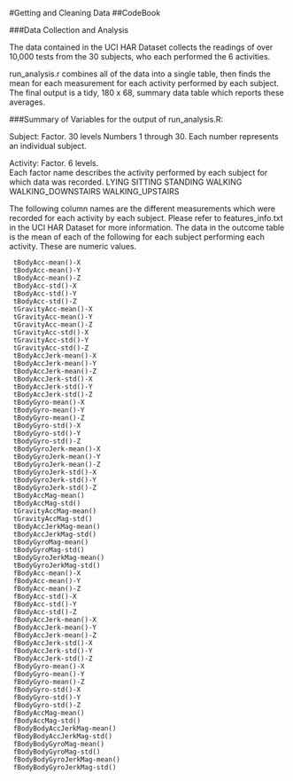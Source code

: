 #Getting and Cleaning Data
##CodeBook

###Data Collection and Analysis

The data contained in the UCI HAR Dataset collects the readings of over 10,000 tests from the 30 subjects, who each performed the 6 activities.  

run_analysis.r combines all of the data into a single table, then finds the mean for each measurement for each activity performed by each subject.  The final output is a tidy, 180 x 68, summary data table  which reports these averages.  

###Summary of Variables for the output of run_analysis.R:

Subject:
Factor. 30 levels 
Numbers 1 through 30.  Each number represents an individual subject.
     
Activity:
Factor. 6 levels.  
Each factor name describes the activity performed by each subject for which data was recorded.
LYING
SITTING
STANDING
WALKING
WALKING_DOWNSTAIRS
WALKING_UPSTAIRS

The following column names are the different measurements which were recorded for each activity by each subject.  Please refer to features_info.txt in the UCI HAR Dataset for more information.  The data in the outcome table is the mean of each of the following for each subject performing each activity.  These are numeric values.

     tBodyAcc-mean()-X          
     tBodyAcc-mean()-Y
     tBodyAcc-mean()-Z
     tBodyAcc-std()-X
     tBodyAcc-std()-Y
     tBodyAcc-std()-Z
     tGravityAcc-mean()-X
     tGravityAcc-mean()-Y
     tGravityAcc-mean()-Z
     tGravityAcc-std()-X
     tGravityAcc-std()-Y
     tGravityAcc-std()-Z
     tBodyAccJerk-mean()-X
     tBodyAccJerk-mean()-Y
     tBodyAccJerk-mean()-Z
     tBodyAccJerk-std()-X
     tBodyAccJerk-std()-Y
     tBodyAccJerk-std()-Z
     tBodyGyro-mean()-X
     tBodyGyro-mean()-Y
     tBodyGyro-mean()-Z
     tBodyGyro-std()-X
     tBodyGyro-std()-Y
     tBodyGyro-std()-Z
     tBodyGyroJerk-mean()-X
     tBodyGyroJerk-mean()-Y
     tBodyGyroJerk-mean()-Z
     tBodyGyroJerk-std()-X
     tBodyGyroJerk-std()-Y
     tBodyGyroJerk-std()-Z
     tBodyAccMag-mean()
     tBodyAccMag-std()
     tGravityAccMag-mean()
     tGravityAccMag-std()
     tBodyAccJerkMag-mean()
     tBodyAccJerkMag-std()
     tBodyGyroMag-mean()
     tBodyGyroMag-std()
     tBodyGyroJerkMag-mean()
     tBodyGyroJerkMag-std()
     fBodyAcc-mean()-X
     fBodyAcc-mean()-Y
     fBodyAcc-mean()-Z
     fBodyAcc-std()-X
     fBodyAcc-std()-Y
     fBodyAcc-std()-Z
     fBodyAccJerk-mean()-X
     fBodyAccJerk-mean()-Y
     fBodyAccJerk-mean()-Z
     fBodyAccJerk-std()-X
     fBodyAccJerk-std()-Y
     fBodyAccJerk-std()-Z
     fBodyGyro-mean()-X
     fBodyGyro-mean()-Y
     fBodyGyro-mean()-Z
     fBodyGyro-std()-X
     fBodyGyro-std()-Y
     fBodyGyro-std()-Z
     fBodyAccMag-mean()
     fBodyAccMag-std()
     fBodyBodyAccJerkMag-mean()
     fBodyBodyAccJerkMag-std()
     fBodyBodyGyroMag-mean()
     fBodyBodyGyroMag-std()
     fBodyBodyGyroJerkMag-mean()
     fBodyBodyGyroJerkMag-std()
